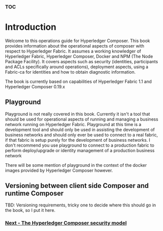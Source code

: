 ### [TOC](./TOC.md)

# Introduction
Welcome to this operations guide for Hyperledger Composer. This book provides information about the operational aspects of composer with respect to Hyperledger Fabric. It assumes a working knowledger of Hyperledger Fabric, Hyperledger Composer, Docker and NPM (The Node Package Facility). It covers aspects such as security (identities, participants and ACLs specifically around operations), deployment aspects, using a Fabric-ca for identities and how to obtain diagnostic information.

The book is currently based on capabilities of Hyperledger Fabric 1.1 and Hyperledger Composer 0.19.x

## Playground
Playground is not really covered in this book. Currently it isn't a tool that should be used for operational aspects of running and managing a business network running on Hyperledger Fabric. Playground at this time is a development tool and should only be used in assisting the development of business networks and should only ever be used to connect to a real fabric, if that fabric is setup purely for the development of business networks. I don't recommend you use playground to connect to a production fabric to perform deploy/upgrade or identity management of a production business network

There will be some mention of playground in the context of the docker images provided by Hyperledger Composer however.

## Versioning between client side Composer and runtime Composer
TBD: Versioning requirements, tricky one to decide where this should go in the book, so I put it here.

### [Next - The Hyperledger Composer security model](./idsandparts.md)
